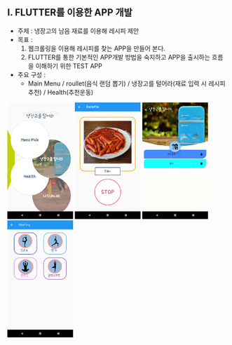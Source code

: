 ## I. FLUTTER를 이용한 APP 개발
- 주제 : 냉장고의 남음 재료를 이용해 레시피 제안
- 목표 : 
    1. 웹크롤링을 이용해 레시피를 찾는 APP을 만들어 본다.
    2. FLUTTER를 통한 기본적인 APP개발 방법을 숙지하고 APP을 출시하는 흐름을 이해하기 위한 TEST APP
- 주요 구성 : 
    + Main Menu / roullet(음식 랜덤 뽑기)  / 냉장고를 털어라(재료 입력 시 레시피 추천) / Health(추천운동)

<img src ="https://github.com/disco87/flutter/blob/master/image/menu.png" width="150">  <img src ="https://github.com/disco87/flutter/blob/master/image/roulet.png" width="150" >   <img src ="https://github.com/disco87/flutter/blob/master/image/serch.png" width="150"> <img src ="https://github.com/disco87/flutter/blob/master/image/health.png" width="150">
